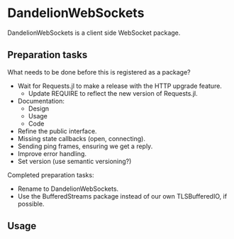 # DandelionWebSockets
DandelionWebSockets is a client side WebSocket package.

## Preparation tasks
What needs to be done before this is registered as a package?

- Wait for Requests.jl to make a release with the HTTP upgrade feature.
    + Update REQUIRE to reflect the new version of Requests.jl.
- Documentation:
    + Design
    + Usage
    + Code
- Refine the public interface.
- Missing state callbacks (open, connecting).
- Sending ping frames, ensuring we get a reply.
- Improve error handling.
- Set version (use semantic versioning?)

Completed preparation tasks:

- Rename to DandelionWebSockets.
- Use the BufferedStreams package instead of our own TLSBufferedIO, if possible.


## Usage
